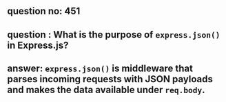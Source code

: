 
      
## question no: 451

## question : What is the purpose of `express.json()` in Express.js?

## answer: `express.json()` is middleware that parses incoming requests with JSON payloads and makes the data available under `req.body`.
      